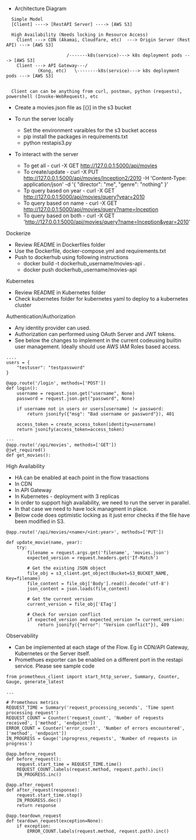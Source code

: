 
* Architecture Diagram

```
  Simple Model
  [Client] ----> [RestAPI Server] ----> [AWS S3]

  High Availability (Needs locking in Resource Access)
	Client ---> CDN (Akamai, Cloudfare, etc)  ---> Origin Server (Rest API) ---> [AWS S3]

			           /-------k8s(service)---> k8s deployment pods ---> [AWS S3]
	Client ---> API Gateway---/
  		    (Kong, etc)	  \--------k8s(service)---> k8s deployment pods ---> [AWS S3]

	
  Client can can be anything from curl, postman, python (requests), powershell (Invoke-WebRequest), etc
  ```

* Create a movies.json file as [{}] in the s3 bucket

* To run the server locally
	- Set the environment varaibles for the s3 bucket access
	- pip install the packages in requirements.txt
	- python restapis3.py
	
* To interact with the server
    - To get all - curl -X GET http://127.0.0.1:5000/api/movies
    - To create/update -  curl -X PUT http://127.0.0.1:5000/api/movies/Inception2/2010 -H 'Content-Type: application/json' -d '{ "director": "me", "genre": "nothing" }'
    - Tp query based on year - curl -X GET http://127.0.0.1:5000/api/movies/query?year=2010
	- To query based on name - curl -X GET http://127.0.0.1:5000/api/movies/query?name=Inception
	- To query based on both -  curl -X GET 'http://127.0.0.1:5000/api/movies/query?name=Inception&year=2010'
	
	
Dockerize
- Review README in Dockerfiles folder
- Use the Dockerfile, docker-compose.yml and requirements.txt
- Push to dockerhub using following instructions
	- docker build -t dockerhub_username/movies-api .
	- docker push dockerhub_username/movies-api

Kubernetes
- Review README in Kubernetes folder
- Check kubernetes folder for kubernetes yaml to deploy to a kubernetes cluster

Authentication/Authorization
- Any identity provider can used.
- Authorization can performed using OAuth Server and JWT tokens.
- See below the changes to implement in the current codeusing builtin user management. Ideally should use AWS IAM Roles based access.

```
....
users = {
    "testuser": "testpassword"
}

@app.route('/login', methods=['POST'])
def login():
    username = request.json.get("username", None)
    password = request.json.get("password", None)
    
    if username not in users or users[username] != password:
        return jsonify({"msg": "Bad username or password"}), 401

    access_token = create_access_token(identity=username)
    return jsonify(access_token=access_token)

---
@app.route('/api/movies', methods=['GET'])
@jwt_required()
def get_movies():

```
High Availability
- HA can be enabled at each point in the flow trasactions
- In CDN
- In API Gateway
- In Kubernetes - deployment with 3 replicas
- In order to support high availability, we need to run the server in parallel.
- In that case we need to have lock managment in place.
- Below code does optimistic locking as it just error checks if the file have been modified in S3.

```
@app.route('/api/movies/<name>/<int:year>', methods=['PUT'])

def update_movie(name, year):
    try:
        filename = request.args.get('filename', 'movies.json')
        expected_version = request.headers.get('If-Match')

        # Get the existing JSON object
        file_obj = s3_client.get_object(Bucket=S3_BUCKET_NAME, Key=filename)
        file_content = file_obj['Body'].read().decode('utf-8')
        json_content = json.loads(file_content)

        # Get the current version
        current_version = file_obj['ETag']

        # Check for version conflict
        if expected_version and expected_version != current_version:
            return jsonify({"error": "Version conflict"}), 409
```

Observability
- Can be implemented at each stage of the Flow. Eg in CDN/API Gateway, Kubernetes or the Server itself.
- Promethues exporter can be enabled on a different port in the restapi service. Please see sample code

```
from prometheus_client import start_http_server, Summary, Counter, Gauge, generate_latest

...

# Prometheus metrics
REQUEST_TIME = Summary('request_processing_seconds', 'Time spent processing request')
REQUEST_COUNT = Counter('request_count', 'Number of requests received', ['method', 'endpoint'])
ERROR_COUNT = Counter('error_count', 'Number of errors encountered', ['method', 'endpoint'])
IN_PROGRESS = Gauge('inprogress_requests', 'Number of requests in progress')

@app.before_request
def before_request():
    request.start_time = REQUEST_TIME.time()
    REQUEST_COUNT.labels(request.method, request.path).inc()
    IN_PROGRESS.inc()

@app.after_request
def after_request(response):
    request.start_time.stop()
    IN_PROGRESS.dec()
    return response

@app.teardown_request
def teardown_request(exception=None):
    if exception:
        ERROR_COUNT.labels(request.method, request.path).inc()
```

